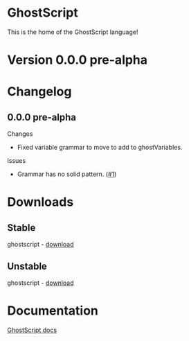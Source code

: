 # GhostScript
This is the home of the GhostScript language!

# Version 0.0.0 pre-alpha

# Changelog
## 0.0.0 pre-alpha
Changes
- Fixed variable grammar to move to add to ghostVariables.

Issues
- Grammar has no solid pattern. (<a href="https://github.com/BeanTheAlien/GhostScript/issues/1">#1</a>)

# Downloads
## Stable
ghostscript - <a href="" download>download</a>

## Unstable
ghostscript - <a href="" download>download</a>

# Documentation
<a href="https://docs.google.com/document/d/1v5lAGBtDkGrv2eEFVrlzB9dqm6KoyQWsBLZ5BTpgsb0/edit?usp=sharing">GhostScript docs</a>